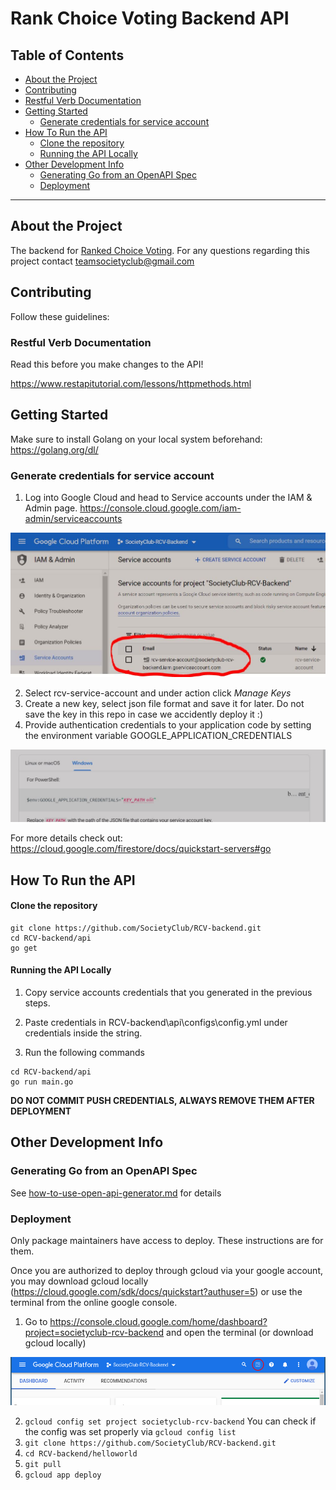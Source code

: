 # Rank Choice Voting Backend API

## Table of Contents
  - [About the Project <a name="about"></a>](#about-the-project-)
  - [Contributing <a name="contributing"></a>](#contributing-)
  - [Restful Verb Documentation <a name="restful-verb-documenation"></a>](#restful-verb-documenation-)
  - [Getting Started <a name="start"></a>](#getting-started-)
    - [Generate credentials for service account](#generate-credentials-for-service-account)
  - [How To Run the API <a name="run"></a>](#how-to-run-the-api-)
      - [Clone the repository](#clone-the-repository)
      - [Running the API Locally](#running-the-api-locally)
  - [Other Development Info <a name="other"></a>](#other-development-info-)
    - [Generating Go from an OpenAPI Spec](#generating-go-from-an-openapi-spec)
    - [Deployment](#deployment)
_________________

## About the Project <a name="about"></a>
The backend for [Ranked Choice Voting](https://github.com/SocietyClub/RCV). 
For any questions regarding this project contact teamsocietyclub@gmail.com

## Contributing <a name="contributing"></a>

Follow these guidelines:

### Restful Verb Documentation <a name="restful-verb-documenation"></a>
Read this before you make changes to the API!

https://www.restapitutorial.com/lessons/httpmethods.html

## Getting Started <a name="start"></a>
Make sure to install Golang on your local system beforehand: https://golang.org/dl/

### Generate credentials for service account
1. Log into Google Cloud and head to Service accounts under the IAM & Admin page. https://console.cloud.google.com/iam-admin/serviceaccounts 

![Service account img](img/RCVSA.png)

2. Select rcv-service-account and under action click *Manage Keys*
3. Create a new key, select json file format and save it for later. Do not save the key in this repo in case we accidently deploy it :) 
3. Provide authentication credentials to your application code by setting the environment variable GOOGLE_APPLICATION_CREDENTIALS

![Keys](img/envkey.png)

For more details check out: https://cloud.google.com/firestore/docs/quickstart-servers#go

## How To Run the API <a name="run"></a>

#### Clone the repository
```shell
git clone https://github.com/SocietyClub/RCV-backend.git
cd RCV-backend/api
go get
```

#### Running the API Locally
1. Copy service accounts credentials that you generated in the previous steps.
2. Paste credentials in RCV-backend\api\configs\config.yml under credentials inside the string.  

3. Run the following commands

```shell
cd RCV-backend/api
go run main.go
```
**DO NOT COMMIT PUSH CREDENTIALS, ALWAYS REMOVE THEM AFTER DEPLOYMENT**

## Other Development Info <a name="other"></a>

### Generating Go from an OpenAPI Spec
See [how-to-use-open-api-generator.md](how-to-use-open-api-generator.md) for details

### Deployment
Only package maintainers have access to deploy. These instructions are for them.

Once you are authorized to deploy through gcloud via your google account, you may download gcloud locally (https://cloud.google.com/sdk/docs/quickstart?authuser=5) or use the terminal from the online google console.

1. Go to https://console.cloud.google.com/home/dashboard?project=societyclub-rcv-backend and open the terminal (or download gcloud locally)

![gcp terminal button](img/README-gcp-terminal-button.png)

2. `gcloud config set project societyclub-rcv-backend`
    You can check if the config was set properly via `gcloud config list`
3. `git clone https://github.com/SocietyClub/RCV-backend.git`
4. `cd RCV-backend/helloworld`
5. `git pull`
6. `gcloud app deploy`

